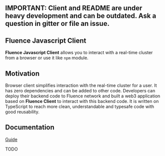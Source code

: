 ## IMPORTANT: Client and README are under heavy development and can be outdated. Ask a question in gitter or file an issue. 

## Fluence Javascript Client

**Fluence Javascript Client** allows you to interact with a real-time cluster from a browser or use it like `npm` module. 

## Motivation

Browser client simplifies interaction with the real-time cluster for a user. It has zero dependencies and can be added to other code.
Developers can deploy their backend code to Fluence network and built a web3 application based on **Fluence Client** to interact with this backend code.
It is written on TypeScript to reach more clean, understandable and typesafe code with good reusability.


## Documentation

[Guide](https://fluence.network/docs/book/quickstart/web.html)

TODO